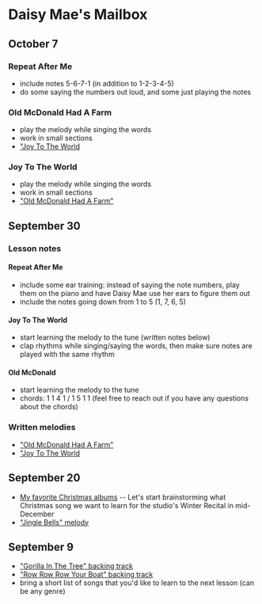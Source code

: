 # Daisy Mae's Mailbox

## October 7
### Repeat After Me
- include notes 5-6-7-1 (in addition to 1-2-3-4-5)
- do some saying the numbers out loud, and some just playing the notes

### Old McDonald Had A Farm
- play the melody while singing the words
- work in small sections
- ["Joy To The World](./joy.jpg)

### Joy To The World
- play the melody while singing the words
- work in small sections
- ["Old McDonald Had A Farm"](./mcdonald.jpg)

## September 30
### Lesson notes
#### Repeat After Me
- include some ear training: instead of saying the note numbers, play them on the piano and have Daisy Mae use her ears to figure them out
- include the notes going down from 1 to 5 (1, 7, 6, 5)

#### Joy To The World
- start learning the melody to the tune (written notes below)
- clap rhythms while singing/saying the words, then make sure notes are played with the same rhythm

#### Old McDonald
- start learning the melody to the tune
- chords: 1 1 4 1 / 1 5 1 1 (feel free to reach out if you have any questions about the chords)

### Written melodies
- ["Old McDonald Had A Farm"](./mcdonald.jpg)
- ["Joy To The World](./joy.jpg)

## September 20
- [My favorite Christmas albums](/christmas) -- Let's start brainstorming what Christmas song we want to learn for the studio's Winter Recital in mid-December
- ["Jingle Bells" melody](./jingle.jpg)


## September 9
- ["Gorilla In The Tree" backing track](./gorilla.mp3)
- ["Row Row Row Your Boat" backing track](./row.mp3)
- bring a short list of songs that you'd like to learn to the next lesson (can be any genre)
